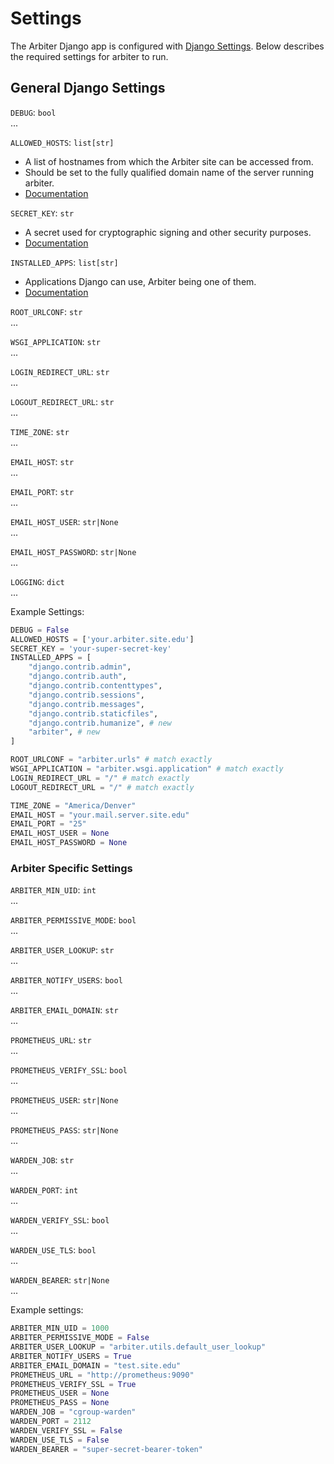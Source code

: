 # Settings
The Arbiter Django app is configured with [Django Settings](https://docs.djangoproject.com/en/5.1/topics/settings/). Below describes the required settings for arbiter to run.

## General Django Settings

`DEBUG`: `bool`  
...

`ALLOWED_HOSTS`: `list[str]`
- A list of hostnames from which the Arbiter site can be accessed from.
- Should be set to the fully qualified domain name of the server running arbiter. 
- [Documentation](https://docs.djangoproject.com/en/5.1/ref/settings/#allowed-hosts)

`SECRET_KEY`: `str`   
- A secret used for cryptographic signing and other security purposes.
- [Documentation](https://docs.djangoproject.com/en/5.1/ref/settings/#secret-key)

`INSTALLED_APPS`: `list[str]` 
- Applications Django can use, Arbiter being one of them.
- [Documentation](https://docs.djangoproject.com/en/5.1/ref/settings/#installed-apps)

`ROOT_URLCONF`: `str`  
...

`WSGI_APPLICATION`: `str`  
...

`LOGIN_REDIRECT_URL`: `str`  
...

`LOGOUT_REDIRECT_URL`: `str`  
...

`TIME_ZONE`: `str`  
...

`EMAIL_HOST`: `str`  
...

`EMAIL_PORT`: `str`  
...

`EMAIL_HOST_USER`: `str|None`  
... 

`EMAIL_HOST_PASSWORD`: `str|None`  
...

`LOGGING`: `dict`  
...

Example Settings:
```python
DEBUG = False
ALLOWED_HOSTS = ['your.arbiter.site.edu']
SECRET_KEY = 'your-super-secret-key'
INSTALLED_APPS = [
    "django.contrib.admin",
    "django.contrib.auth",
    "django.contrib.contenttypes",
    "django.contrib.sessions",
    "django.contrib.messages",
    "django.contrib.staticfiles",
    "django.contrib.humanize", # new
    "arbiter", # new 
]

ROOT_URLCONF = "arbiter.urls" # match exactly
WSGI_APPLICATION = "arbiter.wsgi.application" # match exactly
LOGIN_REDIRECT_URL = "/" # match exactly
LOGOUT_REDIRECT_URL = "/" # match exactly

TIME_ZONE = "America/Denver"
EMAIL_HOST = "your.mail.server.site.edu"
EMAIL_PORT = "25"
EMAIL_HOST_USER = None
EMAIL_HOST_PASSWORD = None
```

### Arbiter Specific Settings
`ARBITER_MIN_UID`: `int`  
...

`ARBITER_PERMISSIVE_MODE`: `bool`  
...

`ARBITER_USER_LOOKUP`: `str`  
...

`ARBITER_NOTIFY_USERS`: `bool`  
...

`ARBITER_EMAIL_DOMAIN`: `str`  
...

`PROMETHEUS_URL`: `str`  
...

`PROMETHEUS_VERIFY_SSL`: `bool`  
...

`PROMETHEUS_USER`: `str|None`  
...

`PROMETHEUS_PASS`: `str|None`  
...

`WARDEN_JOB`: `str`  
...

`WARDEN_PORT`: `int`  
...

`WARDEN_VERIFY_SSL`: `bool`  
...

`WARDEN_USE_TLS`: `bool`  
...

`WARDEN_BEARER`: `str|None`  
...

Example settings: 
```python
ARBITER_MIN_UID = 1000
ARBITER_PERMISSIVE_MODE = False
ARBITER_USER_LOOKUP = "arbiter.utils.default_user_lookup"
ARBITER_NOTIFY_USERS = True
ARBITER_EMAIL_DOMAIN = "test.site.edu"
PROMETHEUS_URL = "http://prometheus:9090"
PROMETHEUS_VERIFY_SSL = True
PROMETHEUS_USER = None
PROMETHEUS_PASS = None
WARDEN_JOB = "cgroup-warden"
WARDEN_PORT = 2112
WARDEN_VERIFY_SSL = False
WARDEN_USE_TLS = False
WARDEN_BEARER = "super-secret-bearer-token"
```